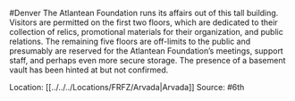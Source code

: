 #Denver 
The Atlantean Foundation runs its affairs out of this tall building. Visitors are permitted on the first two floors, which are dedicated to their collection of relics, promotional materials for their organization, and public relations. The remaining five floors are off-limits to the public and presumably are reserved for the Atlantean Foundation’s meetings, support staff, and perhaps even more secure storage. The presence of a basement vault has been hinted at but not confirmed.

Location: [[../../../Locations/FRFZ/Arvada|Arvada]]
Source: #6th
